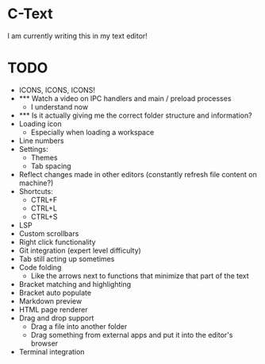 # C-Text

I am currently writing this in my text editor!

# TODO

- ICONS, ICONS, ICONS!
- *** Watch a video on IPC handlers and main / preload processes
  - I understand now
- *** Is it actually giving me the correct folder structure and information?
- Loading icon
  - Especially when loading a workspace
- Line numbers
- Settings:
  - Themes
  - Tab spacing
- Reflect changes made in other editors (constantly refresh file content on machine?)
- Shortcuts:
  - CTRL+F
  - CTRL+L
  - CTRL+S
- LSP 
- Custom scrollbars
- Right click functionality
- Git integration (expert level difficulty) 
- Tab still acting up sometimes 
- Code folding
  - Like the arrows next to functions that minimize that part of the text
- Bracket matching and highlighting
- Bracket auto populate
- Markdown preview
- HTML page renderer
- Drag and drop support
  - Drag a file into another folder
  - Drag something from external apps and put it into the editor's browser
- Terminal integration
